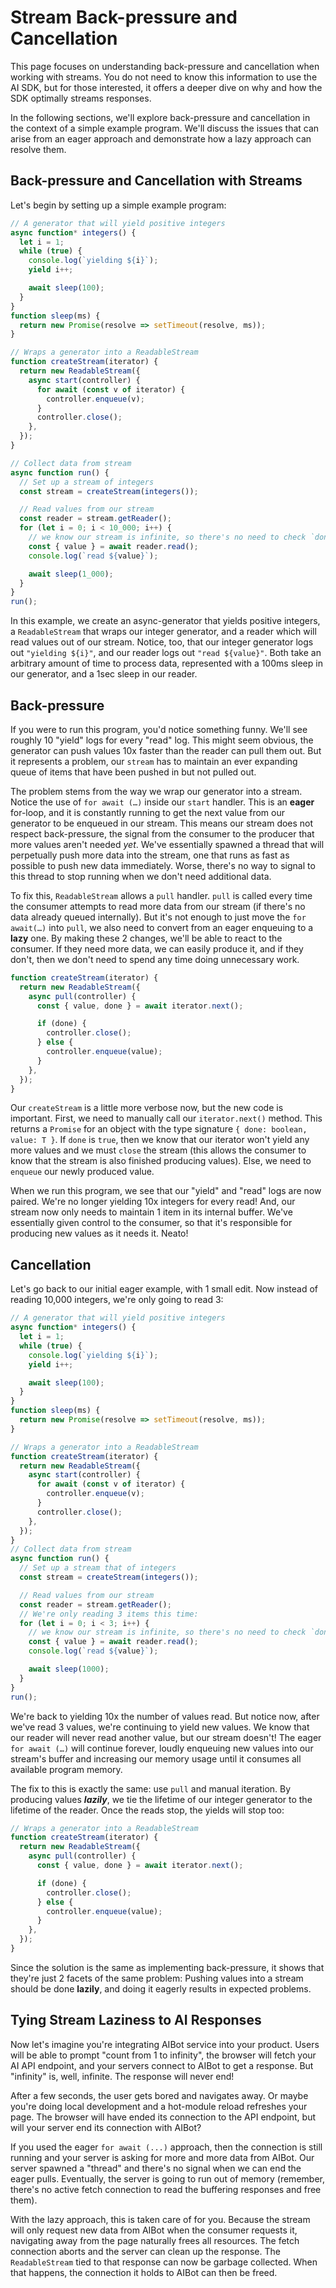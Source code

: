 # Stream Back-pressure and Cancellation

This page focuses on understanding back-pressure and cancellation when working with streams. You do not need to know this information to use the AI SDK, but for those interested, it offers a deeper dive on why and how the SDK optimally streams responses.

In the following sections, we'll explore back-pressure and cancellation in the context of a simple example program. We'll discuss the issues that can arise from an eager approach and demonstrate how a lazy approach can resolve them.

## Back-pressure and Cancellation with Streams

Let's begin by setting up a simple example program:

```jsx
// A generator that will yield positive integers
async function* integers() {
  let i = 1;
  while (true) {
    console.log(`yielding ${i}`);
    yield i++;

    await sleep(100);
  }
}
function sleep(ms) {
  return new Promise(resolve => setTimeout(resolve, ms));
}

// Wraps a generator into a ReadableStream
function createStream(iterator) {
  return new ReadableStream({
    async start(controller) {
      for await (const v of iterator) {
        controller.enqueue(v);
      }
      controller.close();
    },
  });
}

// Collect data from stream
async function run() {
  // Set up a stream of integers
  const stream = createStream(integers());

  // Read values from our stream
  const reader = stream.getReader();
  for (let i = 0; i < 10_000; i++) {
    // we know our stream is infinite, so there's no need to check `done`.
    const { value } = await reader.read();
    console.log(`read ${value}`);

    await sleep(1_000);
  }
}
run();
```

In this example, we create an async-generator that yields positive integers, a `ReadableStream` that wraps our integer generator, and a reader which will read values out of our stream. Notice, too, that our integer generator logs out `"yielding ${i}"`, and our reader logs out `"read ${value}"`. Both take an arbitrary amount of time to process data, represented with a 100ms sleep in our generator, and a 1sec sleep in our reader.

## Back-pressure

If you were to run this program, you'd notice something funny. We'll see roughly 10 "yield" logs for every "read" log. This might seem obvious, the generator can push values 10x faster than the reader can pull them out. But it represents a problem, our `stream` has to maintain an ever expanding queue of items that have been pushed in but not pulled out.

The problem stems from the way we wrap our generator into a stream. Notice the use of `for await (…)` inside our `start` handler. This is an **eager** for-loop, and it is constantly running to get the next value from our generator to be enqueued in our stream. This means our stream does not respect back-pressure, the signal from the consumer to the producer that more values aren't needed *yet*. We've essentially spawned a thread that will perpetually push more data into the stream, one that runs as fast as possible to push new data immediately. Worse, there's no way to signal to this thread to stop running when we don't need additional data.

To fix this, `ReadableStream` allows a `pull` handler. `pull` is called every time the consumer attempts to read more data from our stream (if there's no data already queued internally). But it's not enough to just move the `for await(…)` into `pull`, we also need to convert from an eager enqueuing to a **lazy** one. By making these 2 changes, we'll be able to react to the consumer. If they need more data, we can easily produce it, and if they don't, then we don't need to spend any time doing unnecessary work.

```jsx
function createStream(iterator) {
  return new ReadableStream({
    async pull(controller) {
      const { value, done } = await iterator.next();

      if (done) {
        controller.close();
      } else {
        controller.enqueue(value);
      }
    },
  });
}
```

Our `createStream` is a little more verbose now, but the new code is important. First, we need to manually call our `iterator.next()` method. This returns a `Promise` for an object with the type signature `{ done: boolean, value: T }`. If `done` is `true`, then we know that our iterator won't yield any more values and we must `close` the stream (this allows the consumer to know that the stream is also finished producing values). Else, we need to `enqueue` our newly produced value.

When we run this program, we see that our "yield" and "read" logs are now paired. We're no longer yielding 10x integers for every read! And, our stream now only needs to maintain 1 item in its internal buffer. We've essentially given control to the consumer, so that it's responsible for producing new values as it needs it. Neato!

## Cancellation

Let's go back to our initial eager example, with 1 small edit. Now instead of reading 10,000 integers, we're only going to read 3:

```jsx
// A generator that will yield positive integers
async function* integers() {
  let i = 1;
  while (true) {
    console.log(`yielding ${i}`);
    yield i++;

    await sleep(100);
  }
}
function sleep(ms) {
  return new Promise(resolve => setTimeout(resolve, ms));
}

// Wraps a generator into a ReadableStream
function createStream(iterator) {
  return new ReadableStream({
    async start(controller) {
      for await (const v of iterator) {
        controller.enqueue(v);
      }
      controller.close();
    },
  });
}
// Collect data from stream
async function run() {
  // Set up a stream that of integers
  const stream = createStream(integers());

  // Read values from our stream
  const reader = stream.getReader();
  // We're only reading 3 items this time:
  for (let i = 0; i < 3; i++) {
    // we know our stream is infinite, so there's no need to check `done`.
    const { value } = await reader.read();
    console.log(`read ${value}`);

    await sleep(1000);
  }
}
run();
```

We're back to yielding 10x the number of values read. But notice now, after we've read 3 values, we're continuing to yield new values. We know that our reader will never read another value, but our stream doesn't! The eager `for await (…)` will continue forever, loudly enqueuing new values into our stream's buffer and increasing our memory usage until it consumes all available program memory.

The fix to this is exactly the same: use `pull` and manual iteration. By producing values ***lazily***, we tie the lifetime of our integer generator to the lifetime of the reader. Once the reads stop, the yields will stop too:

```jsx
// Wraps a generator into a ReadableStream
function createStream(iterator) {
  return new ReadableStream({
    async pull(controller) {
      const { value, done } = await iterator.next();

      if (done) {
        controller.close();
      } else {
        controller.enqueue(value);
      }
    },
  });
}
```

Since the solution is the same as implementing back-pressure, it shows that they're just 2 facets of the same problem: Pushing values into a stream should be done **lazily**, and doing it eagerly results in expected problems.

## Tying Stream Laziness to AI Responses

Now let's imagine you're integrating AIBot service into your product. Users will be able to prompt "count from 1 to infinity", the browser will fetch your AI API endpoint, and your servers connect to AIBot to get a response. But "infinity" is, well, infinite. The response will never end!

After a few seconds, the user gets bored and navigates away. Or maybe you're doing local development and a hot-module reload refreshes your page. The browser will have ended its connection to the API endpoint, but will your server end its connection with AIBot?

If you used the eager `for await (...)` approach, then the connection is still running and your server is asking for more and more data from AIBot. Our server spawned a "thread" and there's no signal when we can end the eager pulls. Eventually, the server is going to run out of memory (remember, there's no active fetch connection to read the buffering responses and free them).

With the lazy approach, this is taken care of for you. Because the stream will only request new data from AIBot when the consumer requests it, navigating away from the page naturally frees all resources. The fetch connection aborts and the server can clean up the response. The `ReadableStream` tied to that response can now be garbage collected. When that happens, the connection it holds to AIBot can then be freed.

